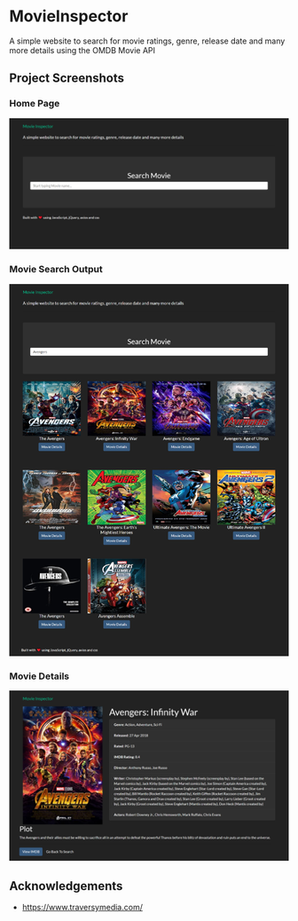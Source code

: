 # MovieInspector

A simple website to search for movie ratings, genre, release date and many more details using the OMDB Movie API

## Project Screenshots

### Home Page
![](snapshots/home_page.png)

### Movie Search Output
![](snapshots/search_1.png)

### Movie Details
![](snapshots/search_2.png)

## Acknowledgements

-   https://www.traversymedia.com/
